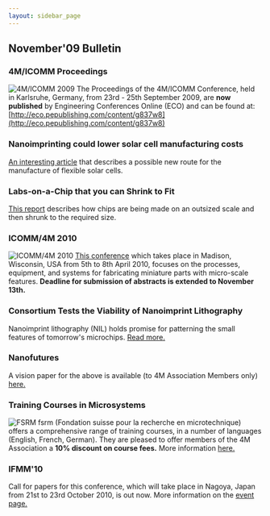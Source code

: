 ```yaml
---
layout: sidebar_page
---
```


## November'09 Bulletin

<!--break-->
### 4M/ICOMM Proceedings


![4M/ICOMM 2009](/4m-association/assets/images/conf2008-twin-thumb.png)
The Proceedings of the 4M/ICOMM Conference, held in Karlsruhe, Germany, from 23rd - 25th September 2009, are **now published**  by Engineering Conferences Online (ECO) and can be found at: [http://eco.pepublishing.com/content/g837w8](http://eco.pepublishing.com/content/g837w8)  

### Nanoimprinting could lower solar cell manufacturing costs

[An interesting article](/4m-association/content/Nanoimprinting-could-lower-solar-cell-manufacturing-costs) that describes a possible new route for the manufacture of flexible solar cells.

### Labs-on-a-Chip that you can Shrink to Fit 

[This report](/4m-association/content/Labs-Chip-you-can-Shrink-Fit)  describes how chips are being made on an outsized scale and then shrunk to the required size.
 
### ICOMM/4M 2010

![ICOMM/4M 2010](/4m-association/assets/images/icomm_thumb_0.jpg) [This conference](http://www.conferencing.uwex.edu/conferences/ICOMM10/) which takes place in Madison, Wisconsin, USA from 5th to 8th April 2010, focuses on the processes, equipment, and systems for fabricating miniature parts with micro-scale features. **Deadline for submission of abstracts is extended to November 13th.**  

### Consortium Tests the Viability of Nanoimprint Lithography

Nanoimprint lithography (NIL) holds promise for patterning the small features of tomorrow's microchips. [Read more.](/4m-association/content/Consortium-Tests-Viability-Nanoimprint-Lithography)  

### Nanofutures

A vision paper for the above is available (to 4M Association Members only) [here.](/4m-association/content/Nanofutures-vision-paper)

### Training Courses in Microsystems

![FSRM](/4m-association/assets/images/FSRM_LOGO_web.gif)
fsrm (Fondation suisse pour la recherche en microtechnique) offers a comprehensive range of training courses, in a number of languages (English, French, German). They are pleased to offer members of the 4M Association a <b>10% discount on course fees.</b> More information [here.](/4m-association/content/fsrm-training-courses)  

### IFMM'10

Call for papers for this conference, which will take place in Nagoya, Japan from 21st to 23rd October 2010, is out now. More information on the [event page.](/4m-association/event/IFMM10)